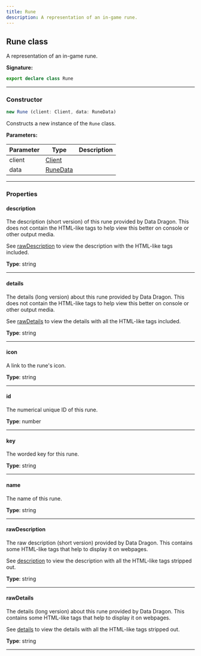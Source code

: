 ```yaml
---
title: Rune
description: A representation of an in-game rune.
---
```


## Rune class

A representation of an in-game rune.

**Signature:**

```ts
export declare class Rune 
```

---

### Constructor

```ts
new Rune (client: Client, data: RuneData)
```

Constructs a new instance of the `Rune` class.

**Parameters:**

| Parameter | Type | Description |
| --------- | ---- | ----------- |
| client | [Client](/shieldbow/api/Client.md) |  |
| data | [RuneData](/shieldbow/api/RuneData.md) |  |
---

### Properties

#### description

The description (short version) of this rune provided by Data Dragon. This does not contain the HTML-like tags to help view this better on console or other output media.


See [rawDescription](/shieldbow/api/Rune.md#rawDescription) to view the description with the HTML-like tags included.



**Type**: string

---

#### details

The details (long version) about this rune provided by Data Dragon. This does not contain the HTML-like tags to help view this better on console or other output media.


See [rawDetails](/shieldbow/api/Rune.md#rawDetails) to view the details with all the HTML-like tags included.



**Type**: string

---

#### icon

A link to the rune's icon.



**Type**: string

---

#### id

The numerical unique ID of this rune.



**Type**: number

---

#### key

The worded key for this rune.



**Type**: string

---

#### name

The name of this rune.



**Type**: string

---

#### rawDescription

The raw description (short version) provided by Data Dragon. This contains some HTML-like tags that help to display it on webpages.


See [description](/shieldbow/api/Rune.md#description) to view the description with all the HTML-like tags stripped out.



**Type**: string

---

#### rawDetails

The details (long version) about this rune provided by Data Dragon. This contains some HTML-like tags that help to display it on webpages.


See [details](/shieldbow/api/Rune.md#details) to view the details with all the HTML-like tags stripped out.



**Type**: string

---


